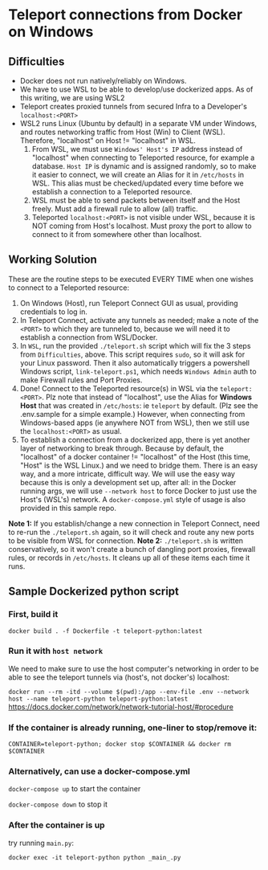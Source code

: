 # Teleport connections from Docker on Windows
## Difficulties
* Docker does not run natively/reliably on Windows.
* We have to use WSL to be able to develop/use dockerized apps. As of this writing, we are using WSL2
* Teleport creates proxied tunnels from secured Infra to a Developer's `localhost:<PORT>`
* WSL2 runs Linux (Ubuntu by default) in a separate VM under Windows, and routes networking traffic from Host (Win) to Client (WSL). Therefore, "localhost" on Host != "localhost" in WSL.
  1. From WSL, we must use `Windows' Host's IP` address instead of "localhost" when connecting to Teleported resource, for example a database. `Host IP` is dynamic and is assigned randomly, so to make it easier to connect, we will create an Alias for it in `/etc/hosts` in WSL. This alias must be checked/updated every time before we establish a connection to a Teleported resource.
  2. WSL must be able to send packets between itself and the Host freely. Must add a firewall rule to allow (all) traffic.
  3. Teleported `localhost:<PORT>` is not visible under WSL, because it is NOT coming from Host's localhost. Must proxy the port to allow to connect to it from somewhere other than localhost.

## Working Solution
These are the routine steps to be executed EVERY TIME when one wishes to connect to a Teleported resource:
1. On Windows (Host), run Teleport Connect GUI as usual, providing credentials to log in.
2. In Teleport Connect, activate any tunnels as needed; make a note of the `<PORT>` to which they are tunneled to, because we will need it to establish a connection from WSL/Docker.
3. In `WSL`, run the provided `./teleport.sh` script which will fix the 3 steps from `Difficulties`, above. This script requires `sudo`, so it will ask for your Linux password. Then it also automatically triggers a powershell Windows script, `link-teleport.ps1`, which needs `Windows Admin` auth to make Firewall rules and Port Proxies.
4. Done! Connect to the Teleported resource(s) in WSL via the `teleport:<PORT>`. Plz note that instead of "localhost", use the Alias for **Windows Host** that was created in `/etc/hosts`: ie `teleport` by default. (Plz see the .env.sample for a simple example.) However, when connecting from Windows-based apps (ie anywhere NOT from WSL), then we still use the `localhost:<PORT>` as usual.
5. To establish a connection from a dockerized app, there is yet another layer of networking to break through. Because by default, the "localhost" of a docker container != "localhost" of the Host (this time, "Host" is the WSL Linux.) and we need to bridge them. There is an easy way, and a more intricate, difficult way. We will use the easy way because this is only a development set up, after all: in the Docker running args, we will use `--network host` to force Docker to just use the Host's (WSL's) network. A `docker-compose.yml` style of usage is also provided in this sample repo.


**Note 1:** If you establish/change a new connection in Teleport Connect, need to re-run the `./teleport.sh` again, so it will check and route any new ports to be visible from WSL for connection.
**Note 2:** `./teleport.sh` is written conservatively, so it won't create a bunch of dangling port proxies, firewall rules, or records in `/etc/hosts`. It cleans up all of these items each time it runs.


## Sample Dockerized python script
### First, build it
`docker build . -f Dockerfile -t teleport-python:latest`


### Run it with `host network`
We need to make sure to use the host computer's networking in order to be able to see the teleport tunnels via (host's, not docker's) localhost:

`docker run --rm -itd --volume $(pwd):/app --env-file .env --network host --name teleport-python teleport-python:latest`
https://docs.docker.com/network/network-tutorial-host/#procedure

### If the container is already running, one-liner to stop/remove it:

`CONTAINER=teleport-python; docker stop $CONTAINER && docker rm $CONTAINER`

### Alternatively, can use a docker-compose.yml

`docker-compose up` to start the container

`docker-compose down` to stop it

### After the container is up
try running `main.py`:

`docker exec -it teleport-python python _main_.py`
